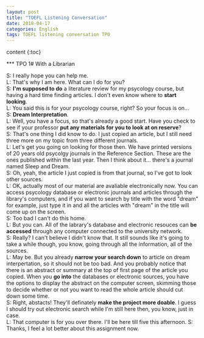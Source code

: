 ```yaml
---
layout: post 
title: "TOEFL Listening Conversation" 
date: 2018-04-17 
categories: English 
tags: TOEFL listening conversation TPO
---
```


content {:toc}

*** TPO 1# With a Librarian

S: I really hope you can help me.  
L: That's why I am here. What can I do for you?  
S: **I'm supposed to do** a literature review for my psycology course, but having a hard time finding articles. I don't even know where to **start looking**.  
L: You said this is for your psycology course, right? So your focus is on...  
S: **Dream Interpretation**.  
L: Well, you have a focus, so that's already a good start. Have you check to see if your professor **put any materials for you to look at on reserve**?   
S: That's one thing I did know to do. I just copied an article, but I still need three more on my topic from three different journals.  
L: Let's get you going on looking for those then. We have printed versions of 20 years old psycolgy journals in the Reference Section. These are the ones published within the last year. Then I think about it... there's a journal named Sleep and Dream.  
S: Oh, yeah, the article I just copied is from that journal, so I've got to look other sources.  
L: OK, actually most of our material are avaliable electronically now. You can access psycology database or electronic journals and articles through the library's computers, and if you want to search by title with the word "dream" for example, just type it in and all the articles with "dream" in the title will come up on the screen.   
S: Too bad I can't do this home.  
L: But you can. All of the labrary's database and electronic resouces can **be accessed** through any computer connected to the university network.  
S: Really? I can't believe I didn't know that. It still sounds like it's going to take a while though, you know, going through all the information, all of the sources.  
L: May be. But you already **narrow your search down** to article on dream interpertation, so it should not be too bad. And you probably notice that there is an abstract or summary at the top of first page of the article you copied. When you **go into** the databases or electronic sources, you have the options to display the abstract on the computer screen, skimming those to decide whether or not you want to read the whole article should cut down some time.  
S: Right, abstacts! They'll definately **make the project more doable**. I guess I should try out electronic search while I'm still here then, you know, just in case.   
L: That computer is for you over there. I'll be here till five this afternoon.
S: Thanks, I feel a lot better about this assignment now.
